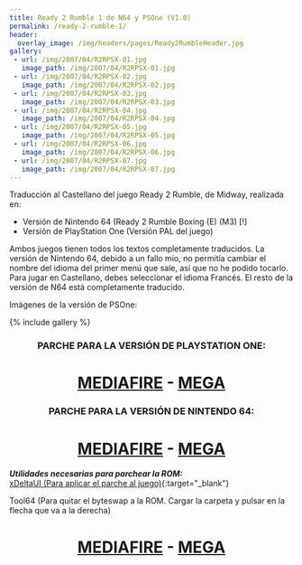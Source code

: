 ```yaml
---
title: Ready 2 Rumble 1 de N64 y PSOne (V1.0)
permalink: /ready-2-rumble-1/
header:
  overlay_image: /img/headers/pages/Ready2RumbleHeader.jpg
gallery:
 - url: /img/2007/04/R2RPSX-01.jpg
   image_path: /img/2007/04/R2RPSX-01.jpg
 - url: /img/2007/04/R2RPSX-02.jpg
   image_path: /img/2007/04/R2RPSX-02.jpg
 - url: /img/2007/04/R2RPSX-03.jpg
   image_path: /img/2007/04/R2RPSX-03.jpg
 - url: /img/2007/04/R2RPSX-04.jpg
   image_path: /img/2007/04/R2RPSX-04.jpg
 - url: /img/2007/04/R2RPSX-05.jpg
   image_path: /img/2007/04/R2RPSX-05.jpg
 - url: /img/2007/04/R2RPSX-06.jpg
   image_path: /img/2007/04/R2RPSX-06.jpg
 - url: /img/2007/04/R2RPSX-07.jpg
   image_path: /img/2007/04/R2RPSX-07.jpg
---
```

Traducción al Castellano del juego Ready 2 Rumble, de Midway, realizada en:  
- Versión de Nintendo 64 (Ready 2 Rumble Boxing (E) (M3) [!]  
- Versión de PlayStation One (Versión PAL del juego)

Ambos juegos tienen todos los textos completamente traducidos. La versión de Nintendo 64, 
debido a un fallo mío, no permitía cambiar el nombre del idioma del primer menú que sale, 
así que no he podido tocarlo. Para jugar en Castellano, debes seleccionar el idioma Francés. 
El resto de la versión de N64 está completamente traducido.

Imágenes de la versión de PSOne:

{% include gallery %}

<h3 style="text-align: center;">PARCHE PARA LA VERSIÓN DE PLAYSTATION ONE:</h3>

<h1 style="text-align: center;"><strong><a href="https://www.mediafire.com/file/1tfpsdk561idp6q/Ready2Rumble-PSX-PAL.7z/file" target="_blank">MEDIAFIRE</a> - 
<a href="https://mega.nz/file/xFdS2J4C#WQq7-Gvvrg0WBb6tsZlta2WSLJrX7ScdoSVtrT4SGUg" target="_blank">MEGA</a></strong></h1>

<h3 style="text-align: center;">PARCHE PARA LA VERSIÓN DE NINTENDO 64:</h3>

<h1 style="text-align: center;"><strong><a href="https://www.mediafire.com/file/uh0baskxu6jb6jk/Ready2Rumble-N64-%2528E%2529%2528M3%2529%255B%2521%255D.7z/file" target="_blank">MEDIAFIRE</a> - 
<a href="https://mega.nz/file/UJFG1Bab#jIxCHqSD6h7se4G7IUSuwZatyixdnzcQzpR6cO3wzRU" target="_blank">MEGA</a></strong></h1>

_**Utilidades necesarias para parchear la ROM:**_  
[xDeltaUI (Para aplicar el parche al juego)](http://www.romhacking.net/utilities/598/){:target="_blank"}

Tool64 (Para quitar el byteswap a la ROM. Cargar la carpeta y pulsar en la flecha que va a la derecha)

<h1 style="text-align: center;"><strong><a href="http://www.mediafire.com/download/5z5e3813mdqp8tm/Tool64_v1.11Beta1.zip" target="_blank">MEDIAFIRE</a> - <a href="https://mega.nz/#!sZM3EaaL!6VxPMLqdJ4L1eCnqqiMkNaYB0Xr0e9L3tOKe9y8eXHI" target="_blank">MEGA</a></strong></h1>
